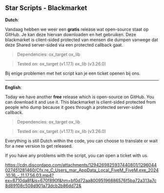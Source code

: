 ## Star Scripts - Blackmarket

**Dutch**:

Vandaag hebben we weer een **gratis** release wat open-source staat op GitHub. Je kan deze hiervan downloaden en het gebruiken. Deze blackmarket is client-sided protected van mensen die dumpen vanwege dat deze Shared server-sided via een protected callback gaat.

> Dependencies:
> ox_target
> ox_lib

> Tested on:
> ox_target (v1.17.1)
> ox_lib (v3.26.0)

Bij enige problemen met het script kan je een ticket openen bij ons.

---------------------------------------------------------------------

**English**:

Today we have another **free** release which is open-source on GitHub. You can download it and use it. This blackmarket is client-sided protected from people who dump because it goes through a protected server-sided callback.

> Dependencies:
> ox_target
> ox_lib

> Tested on:
> ox_target (v1.17.1)
> ox_lib (v3.26.0)

Everything is still Dutch within the code, you can choose to translate or wait for a new version to get released.

If you have any problems with the script, you can open a ticket with us.

https://cdn.discordapp.com/attachments/1294269825937440801/1296044027451281460/Cfx.re_C_Users_mar_AppData_Local_FiveM_FiveM.exe_2024.10.16_-_11.17.56.03.mp4?ex=6710da8f&is=670f890f&hm=bf0d72aa80095196886576f5ba72a313a7c8d89108c508d901a73dcb2b86dd72&
